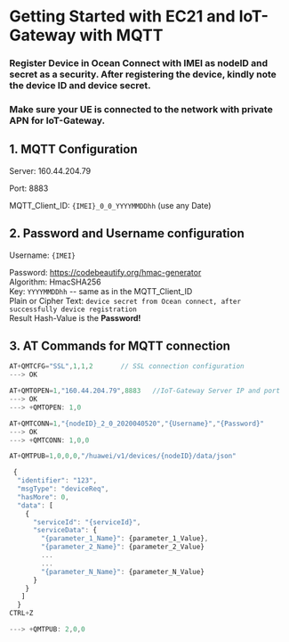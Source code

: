 # Getting Started with EC21 and IoT-Gateway with MQTT

### Register Device in Ocean Connect with IMEI as nodeID and secret as a security. After registering the device, kindly note the device ID and device secret.
### Make sure your UE is connected to the network with private APN for IoT-Gateway.

## 1. MQTT Configuration

Server: 160.44.204.79 

Port: 8883  

MQTT_Client_ID: `{IMEI}_0_0_YYYYMMDDhh`  (use any Date)  

## 2. Password and Username configuration

Username: `{IMEI}`

Password:    <https://codebeautify.org/hmac-generator>  
             Algorithm: HmacSHA256  
             Key: `YYYYMMDDhh` -- same as in the MQTT_Client_ID  
             Plain or Cipher Text: `device secret from Ocean connect, after successfully device registration`  
             Result Hash-Value is the **Password!**


## 3. AT Commands for MQTT connection
```javascript
AT+QMTCFG="SSL",1,1,2       // SSL connection configuration
---> OK

AT+QMTOPEN=1,"160.44.204.79",8883   //IoT-Gateway Server IP and port 
---> OK
---> +QMTOPEN: 1,0

AT+QMTCONN=1,"{nodeID}_2_0_2020040520","{Username}","{Password}"
---> OK
---> +QMTCONN: 1,0,0
```
```javascript
AT+QMTPUB=1,0,0,0,"/huawei/v1/devices/{nodeID}/data/json"

 {
  "identifier": "123",
  "msgType": "deviceReq",
  "hasMore": 0,
  "data": [
    {
      "serviceId": "{serviceId}",
      "serviceData": {
        "{parameter_1_Name}": {parameter_1_Value},
        "{parameter_2_Name}": {parameter_2_Value}
        ...
        ...
        "{parameter_N_Name}": {parameter_N_Value}
      }
    }
   ]
  }
CTRL+Z

---> +QMTPUB: 2,0,0
```